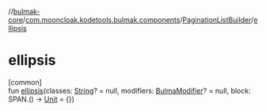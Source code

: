 //[bulmak-core](../../../index.md)/[com.mooncloak.kodetools.bulmak.components](../index.md)/[PaginationListBuilder](index.md)/[ellipsis](ellipsis.md)

# ellipsis

[common]\
fun [ellipsis](ellipsis.md)(classes: [String](https://kotlinlang.org/api/core/kotlin-stdlib/kotlin/-string/index.html)? = null, modifiers: [BulmaModifier](../../com.mooncloak.kodetools.bulmak.modifier/-bulma-modifier/index.md)? = null, block: SPAN.() -&gt; [Unit](https://kotlinlang.org/api/core/kotlin-stdlib/kotlin/-unit/index.html) = {})
